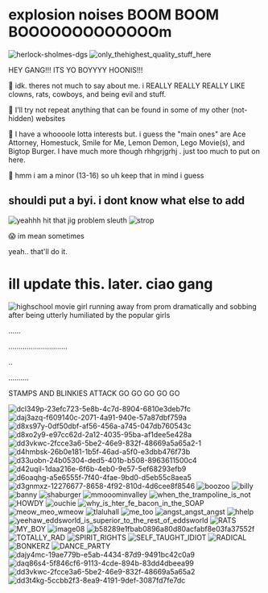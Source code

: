 <h1> explosion noises BOOM BOOM BOOOOOOOOOOOOOm </h1>


![herlock-sholmes-dgs](https://github.com/CHECKOUTTHISCLOWNNOSE/CHECKOUTTHISCLOWNNOSE/assets/124318937/8d0d7cd2-a2f6-4368-a4b4-42944967315e) ![only_thehighest_quality_stuff_here](https://github.com/CHECKOUTTHISCLOWNNOSE/CHECKOUTTHISCLOWNNOSE/assets/124318937/dca0d6b0-7144-420a-82e7-8cac44087aec)

<p> HEY GANG!!! ITS YO BOYYYY HOONIS!!! </p>

<p>  🤡  idk. theres not much to say about me. i REALLY REALLY REALLY LIKE clowns, rats, cowboys, and being evil and stuff. </p>

<p>  🤡  I'll try not repeat anything that can be found in some of my other (not-hidden) websites </p>

<p>  🤡  I have a whoooole lotta interests but. i guess the "main ones" are Ace Attorney, Homestuck, Smile for Me, Lemon Demon, Lego Movie(s), and Bigtop Burger. I have much more though rhhgrjgrhj . just too much to put on here. </p>

<p>  🤡  hmm i am a minor (13-16) so uh keep that in mind i guess </p>

<h2> shouldi put a byi. i dont know what else to add</h2>

![yeahhh hit that jig problem sleuth](https://github.com/CHECKOUTTHISCLOWNNOSE/CHECKOUTTHISCLOWNNOSE/assets/124318937/de83660f-5bd2-4879-97c7-73ce98258217) 
![strop](https://github.com/CHECKOUTTHISCLOWNNOSE/CHECKOUTTHISCLOWNNOSE/assets/124318937/c2d55a03-29ab-480c-960b-261eaea1c5f5)




<p>  😱 im mean sometimes</p>

<p> yeah.. that'll do it. </p>

<h1> ill update this. later. ciao gang </h1>

![highschool movie girl running away from prom dramatically and sobbing after being utterly humiliated by the popular girls](https://github.com/CHECKOUTTHISCLOWNNOSE/CHECKOUTTHISCLOWNNOSE/assets/124318937/8e626b82-9613-4dca-9202-567c2abfbeed)

......

.............................

..

..........

STAMPS AND BLINKIES ATTACK GO GO GO GO GO

![dcl349p-23efc723-5e8b-4c7d-8904-6810e3deb7fc](https://github.com/CHECKOUTTHISCLOWNNOSE/CHECKOUTTHISCLOWNNOSE/assets/124318937/88a75863-69ee-4803-a4a8-f7e0089d8287) ![daj3azq-f609140c-2071-4a91-940e-57a87dbf759a](https://github.com/CHECKOUTTHISCLOWNNOSE/CHECKOUTTHISCLOWNNOSE/assets/124318937/d461c493-bfbb-49e2-a0d9-c69ae56fe41b) 
![d8xs97y-0df50dbf-af56-456a-a745-047db760543c](https://github.com/CHECKOUTTHISCLOWNNOSE/CHECKOUTTHISCLOWNNOSE/assets/124318937/75b72ab6-d2d1-406f-85b6-805ac9acd8b0)
![d8xo2y9-e97cc62d-2a12-4035-95ba-af1dee5e428a](https://github.com/CHECKOUTTHISCLOWNNOSE/CHECKOUTTHISCLOWNNOSE/assets/124318937/582b79c0-8fbd-45a1-8ef5-0f688846b36c)
![dd3vkwc-2fcce3a6-5be2-46e9-832f-48669a5a65a2-1](https://github.com/CHECKOUTTHISCLOWNNOSE/CHECKOUTTHISCLOWNNOSE/assets/124318937/4d3696cb-b8eb-45aa-a15d-b7821b5e85fb)
![d4hmbsk-26b0e181-1b5f-46ad-a5f0-e3dbb476f73b](https://github.com/CHECKOUTTHISCLOWNNOSE/CHECKOUTTHISCLOWNNOSE/assets/124318937/439e8046-39c6-4540-85af-dd6b58b3a448)
![d33uobn-24b05304-ded5-401b-b508-8963611500c4](https://github.com/CHECKOUTTHISCLOWNNOSE/CHECKOUTTHISCLOWNNOSE/assets/124318937/5766bc74-897f-4875-99c9-1d0d587d3ab9)
![d42uqil-1daa216e-6f6b-4eb0-9e57-5ef68293efb9](https://github.com/CHECKOUTTHISCLOWNNOSE/CHECKOUTTHISCLOWNNOSE/assets/124318937/1b5a4f57-1fc0-4d6c-a44e-8812da446aa9)
![d6oaqhg-a5e6555f-7f40-4fae-9bd0-d5eb55c8aea5](https://github.com/CHECKOUTTHISCLOWNNOSE/CHECKOUTTHISCLOWNNOSE/assets/124318937/ed80f906-c34f-4dc6-ba1c-7a3292fb2f61)
![d3gnmxz-12276677-8658-4f92-810d-4d6cee8f8546](https://github.com/CHECKOUTTHISCLOWNNOSE/CHECKOUTTHISCLOWNNOSE/assets/124318937/3f318877-8e8f-4984-b8c5-f3b95da3bfc7)
![boozoo](https://github.com/CHECKOUTTHISCLOWNNOSE/CHECKOUTTHISCLOWNNOSE/assets/124318937/e86d405a-1a65-446c-a79f-1ea448035f9e)
![billy](https://github.com/CHECKOUTTHISCLOWNNOSE/CHECKOUTTHISCLOWNNOSE/assets/124318937/bbf14197-4c5a-4eeb-ad84-6ea79a96c7f6)
![banny](https://github.com/CHECKOUTTHISCLOWNNOSE/CHECKOUTTHISCLOWNNOSE/assets/124318937/f4b536f0-d34c-48bd-bfcb-cb25011a2c3e)
![shaburger](https://github.com/CHECKOUTTHISCLOWNNOSE/CHECKOUTTHISCLOWNNOSE/assets/124318937/a078f496-d0b0-4dd0-9bcd-9fcf72dce555)
![mmooominvalley](https://github.com/CHECKOUTTHISCLOWNNOSE/CHECKOUTTHISCLOWNNOSE/assets/124318937/86c5ecbd-bca3-47ce-9e68-a8949b9e9f26)
![when_the_trampoline_is_not](https://github.com/CHECKOUTTHISCLOWNNOSE/CHECKOUTTHISCLOWNNOSE/assets/124318937/074a9815-2d45-4dca-a7ea-0f31a6da1142)
![HOWDY](https://github.com/CHECKOUTTHISCLOWNNOSE/CHECKOUTTHISCLOWNNOSE/assets/124318937/d18d93ef-8cde-458b-93d8-e69288e105e2)
![ouchie](https://github.com/CHECKOUTTHISCLOWNNOSE/CHECKOUTTHISCLOWNNOSE/assets/124318937/b232837c-d6b2-42c4-a7bc-7f8d0bbaf450)
![why_is_hter_fe_bacon_in_the_SOAP](https://github.com/CHECKOUTTHISCLOWNNOSE/CHECKOUTTHISCLOWNNOSE/assets/124318937/12a1fb93-9eed-4a34-b9ab-5ac98955db19)
![meow_meo_wmeow](https://github.com/CHECKOUTTHISCLOWNNOSE/CHECKOUTTHISCLOWNNOSE/assets/124318937/69b78060-e57c-4306-aa41-6653a4d57825)
![tlaluhall](https://github.com/CHECKOUTTHISCLOWNNOSE/CHECKOUTTHISCLOWNNOSE/assets/124318937/f5392827-059b-4714-be3d-edab554169ea)
![me_too](https://github.com/CHECKOUTTHISCLOWNNOSE/CHECKOUTTHISCLOWNNOSE/assets/124318937/4d1c5580-74d1-407b-9772-dcd913b862a4)
![angst_angst_angst](https://github.com/CHECKOUTTHISCLOWNNOSE/CHECKOUTTHISCLOWNNOSE/assets/124318937/09328aee-7f04-4330-97c4-18ac3f6a8305)
![hhelp](https://github.com/CHECKOUTTHISCLOWNNOSE/CHECKOUTTHISCLOWNNOSE/assets/124318937/aa8a166a-7142-46f1-8f3c-17060eae6d1b)
![yeehaw_eddsworld_is_superior_to_the_rest_of_eddsworld](https://github.com/CHECKOUTTHISCLOWNNOSE/CHECKOUTTHISCLOWNNOSE/assets/124318937/9e910883-d595-47b0-9301-3ec0b53116d2)
![RATS](https://github.com/CHECKOUTTHISCLOWNNOSE/CHECKOUTTHISCLOWNNOSE/assets/124318937/4cc504f1-76d2-4ab3-b122-aa11fc21f613)
![MY_BOY](https://github.com/CHECKOUTTHISCLOWNNOSE/CHECKOUTTHISCLOWNNOSE/assets/124318937/5415d9a5-e04a-41fa-85f6-57a957d968de)
![image08](https://github.com/CHECKOUTTHISCLOWNNOSE/CHECKOUTTHISCLOWNNOSE/assets/124318937/653d1524-ef18-4cb2-ac47-bc5f3499022b)
![b58289e1fbab0896a80d80acfabf8e03fa37552f](https://github.com/CHECKOUTTHISCLOWNNOSE/CHECKOUTTHISCLOWNNOSE/assets/124318937/9c44e7a9-cc82-4174-b943-74d6a0260c73)
![TOTALLY_RAD](https://github.com/CHECKOUTTHISCLOWNNOSE/CHECKOUTTHISCLOWNNOSE/assets/124318937/e131046e-32b5-4631-999b-ff0f172b3939)
![SPIRIT_RIGHTS](https://github.com/CHECKOUTTHISCLOWNNOSE/CHECKOUTTHISCLOWNNOSE/assets/124318937/eaad74d0-091e-482e-b6a7-e0bd8ef5e5d2)
![SELF_TAUGHT_IDIOT](https://github.com/CHECKOUTTHISCLOWNNOSE/CHECKOUTTHISCLOWNNOSE/assets/124318937/49e1df19-f810-43f8-bd7a-6030e6112b73)
![RADICAL](https://github.com/CHECKOUTTHISCLOWNNOSE/CHECKOUTTHISCLOWNNOSE/assets/124318937/c57144f9-9b97-4c4e-bc9e-ead972e5e787)
![BONKERZ](https://github.com/CHECKOUTTHISCLOWNNOSE/CHECKOUTTHISCLOWNNOSE/assets/124318937/f70e0cc0-19d2-4f62-813d-113363d5ceba)
![DANCE_PARTY](https://github.com/CHECKOUTTHISCLOWNNOSE/CHECKOUTTHISCLOWNNOSE/assets/124318937/30b4eb8f-dd9f-4d06-9446-d041c8a6f410)
![dajy4mc-19ae779b-e5ab-4434-87d9-9491bc42c0a9](https://github.com/CHECKOUTTHISCLOWNNOSE/CHECKOUTTHISCLOWNNOSE/assets/124318937/73559d96-5129-420f-9ea0-93a138640ba5)
![daq86s4-5f846cf6-9113-4cde-894b-83dd4dbeea99](https://github.com/CHECKOUTTHISCLOWNNOSE/CHECKOUTTHISCLOWNNOSE/assets/124318937/4144ffdb-2449-4b8e-b8ce-66e289cd2419)
![dd3vkwc-2fcce3a6-5be2-46e9-832f-48669a5a65a2](https://github.com/CHECKOUTTHISCLOWNNOSE/CHECKOUTTHISCLOWNNOSE/assets/124318937/1782950f-c38b-48cf-ba68-8a8f5d72c9c5)
![dd3t4kg-5ccbb2f3-8ea9-4191-9def-3087fd7fe7dc](https://github.com/CHECKOUTTHISCLOWNNOSE/CHECKOUTTHISCLOWNNOSE/assets/124318937/3b855f9a-ca73-4dc0-8ad7-6ff514e13bc1)

